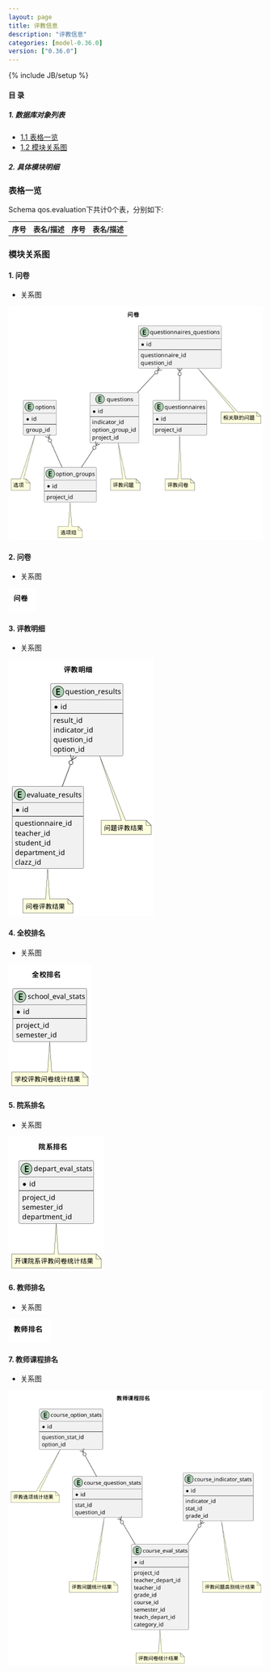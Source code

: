 ```yaml
---
layout: page
title: 评教信息 
description: "评教信息"
categories: [model-0.36.0]
version: ["0.36.0"]
---
```

{% include JB/setup %}

#### 目 录

##### 1. 数据库对象列表
  * [1.1 表格一览](index.html#表格一览)
  * [1.2 模块关系图](index.html#模块关系图)

##### 2. 具体模块明细

### 表格一览
Schema qos.evaluation下共计0个表，分别如下:

<table class="table table-bordered table-striped table-condensed">
  <tr>
    <th class="info_header text-center">序号</th>
    <th class="info_header">表名/描述</th>
    <th class="info_header text-center">序号</th>
    <th class="info_header">表名/描述</th>
  </tr>
</table>

### 模块关系图


#### 1. 问卷
  * 关系图

![问卷](images/questionnaires.png)


#### 2. 问卷
  * 关系图

![问卷](images/results.png)


#### 3. 评教明细
  * 关系图

![评教明细](images/detail_results.png)


#### 4. 全校排名
  * 关系图

![全校排名](images/college_results.png)


#### 5. 院系排名
  * 关系图

![院系排名](images/depart_results.png)


#### 6. 教师排名
  * 关系图

![教师排名](images/teacher_results.png)


#### 7. 教师课程排名
  * 关系图

![教师课程排名](images/course_results.png)


